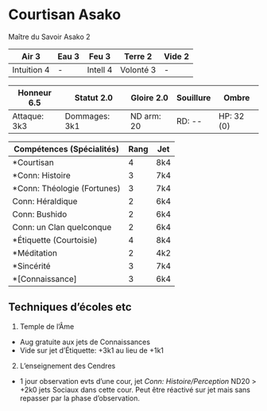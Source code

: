 # Courtisan Asako

Maître du Savoir Asako 2

| **Air** 3     | **Eau** 3     | **Feu** 3     | **Terre** 2   | **Vide** 2
| ------------- | ------------- | ------------- | ------------- | -------------
| Intuition 4   | -             | Intell 4      | Volonté 3     | -

| Honneur 6.5   | Statut 2.0    | Gloire 2.0    | Souillure     | Ombre
| ------------- | ------------- | ------------- | ------------- | -------------
| Attaque: 3k3  | Dommages: 3k1 | ND arm: 20    | RD: --        | HP: 32 (0)

| Compétences (Spécialités)                     | Rang  | Jet
| --------------------------------------------- | ----- | -------
| *Courtisan                                    | 4     | 8k4
| *Conn: Histoire                               | 3     | 7k4
| *Conn: Théologie (Fortunes)                   | 3     | 7k4
| Conn: Héraldique                              | 2     | 6k4
| Conn: Bushido                                 | 2     | 6k4
| Conn: un Clan quelconque                      | 2     | 6k4
| *Étiquette (Courtoisie)                       | 4     | 8k4
| *Méditation                                   | 2     | 4k2
| *Sincérité                                    | 3     | 7k4
| *[Connaissance]                               | 3     | 6k4

## Techniques d’écoles etc

1. Temple de l’Âme
  * Aug gratuite aux jets de Connaissances
  * Vide sur jet d’Étiquette: +3k1 au lieu de +1k1
2. L’enseignement des Cendres
  * 1 jour observation evts d’une cour, jet *Conn: Histoire/Perception* ND20 >
    +2k0 jets Sociaux dans cette cour. Peut être réactivé sur jet mais sans
    repasser par la phase d’observation.